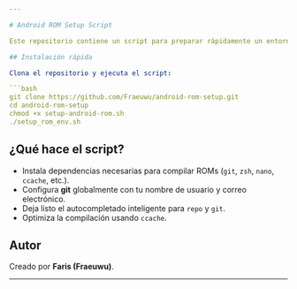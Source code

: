 ```yaml
---

# Android ROM Setup Script

Este repositorio contiene un script para preparar rápidamente un entorno de compilación de ROMs Android en **Ubuntu 25.04 minimal**.

## Instalación rápida

Clona el repositorio y ejecuta el script:

```bash
git clone https://github.com/Fraeuwu/android-rom-setup.git
cd android-rom-setup
chmod +x setup-android-rom.sh
./setup_rom_env.sh
```

## ¿Qué hace el script?

* Instala dependencias necesarias para compilar ROMs (`git`, `zsh`, `nano`, `ccache`, etc.).
* Configura **git** globalmente con tu nombre de usuario y correo electrónico.
* Deja listo el autocompletado inteligente para `repo` y `git`.
* Optimiza la compilación usando `ccache`.

## Autor

Creado por **Faris (Fraeuwu)**.

---
```

